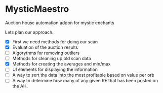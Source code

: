 # MysticMaestro
Auction house automation addon for mystic enchants


Lets plan our approach.
- [x] First we need methods for doing our scan
- [x] Evaluation of the auction results
- [ ] Algorythms for removing outliers
- [ ] Methods for cleaning up old scan data
- [x] Methods for creating the averages and min/max
- [ ] UI elements for displaying the information
- [ ] A way to sort the data into the most profitable based on value per orb
- [ ] A way to determine how many of any given RE that has been posted on the AH.
